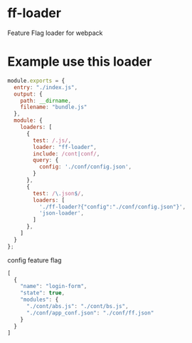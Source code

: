 # ff-loader
Feature Flag loader for webpack

# Example use this loader

``` javascript
module.exports = {
  entry: "./index.js",
  output: {
    path: __dirname,
    filename: "bundle.js"
  },
  module: {
    loaders: [
      {
        test: /.js/,
        loader: "ff-loader",
        include: /cont|conf/,
        query: {
          config: './conf/config.json',
        }
      },
      {
        test: /\.json$/,
        loaders: [
          './ff-loader?{"config":"./conf/config.json"}',
          'json-loader',
        ]
      },
    ]
  }
};
```

config feature flag

``` javascript
[
  {
    "name": "login-form",
    "state": true,
    "modules": {
      "./cont/abs.js": "./cont/bs.js",
      "./conf/app_conf.json": "./conf/ff.json"
    }
  }
]
```
